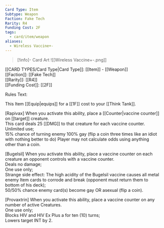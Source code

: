 ```yaml
---
Card Type: Item
Subtype: Weapon
Faction: Fake Tech
Rarity: R4
Funding Cost: 2F
tags:
  - card/item/weapon
aliases:
  - Wireless Vaccine+-
---
```

> [!info]- Card Art
> ![[Wireless Vaccine+-.png]]

[[CARD TYPES/Card Type|Card Type]]: [[Item]] - [[Weapon]]  
[[Faction]]: [[Fake Tech]]  
[[Rarity]]: [[R4]]  
[[Funding Cost]]: [[2F]]  

Rules Text:  

This Item [[Equip|equips]] for a [[1F]] cost to your [[Think Tank]].  

[Rapivax] When you activate this ability, place a [[Counter|vaccine counter]] on [[target]] creature.  
This card deals 25 [[DMG]] to that creature for each vaccine counter.  
Unlimited use;  
15% chance of turning enemy 100% gay (flip a coin three times like an idiot with nothing better to do) Player may not calculate odds using anything other than a coin.  

[Bugelsil] When you activate this ability, place a vaccine counter on each creature an opponent controls with a vaccine counter.  
Deals no damage;  
One use only;  
Strange side effect: The high acidity of the Bugelsil vaccine causes all metal enemy Item cards to corrode and break (opponent must return them to bottom of his deck);  
50/50% chance enemy card(s) become gay OR asexual (flip a coin).  

[Provaxtrin] When you activate this ability, place a vaccine counter on any number of active Creatures.  
One use only;  
Blocks HIV and HIV Ex Plus a for ten (10) turns;  
Lowers target INT by 2.  


